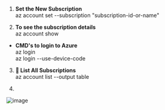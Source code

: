 1) **Set the New Subscription** <br/>
az account set --subscription "subscription-id-or-name" <br/>

2) **To see the subscription details** <br/>
        az account show <br/>

*  **CMD's to login to Azure** <br/>
        az login <br/>
        az login --use-device-code <br/>

3) **🧾 List All Subscriptions** <br/>
        az account list --output table <br/>

4)
 ![image](https://github.com/user-attachments/assets/e718f72b-427c-47ce-942b-2ad987d823cb)

        
